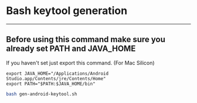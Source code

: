 # Bash keytool generation
---
## Before using this command make sure you already set PATH and JAVA_HOME
If you haven't set just export this command. (For Mac Silicon)
```
export JAVA_HOME="/Applications/Android Studio.app/Contents/jre/Contents/Home"
export PATH="$PATH:$JAVA_HOME/bin"
```
```bash
bash gen-android-keytool.sh
```

